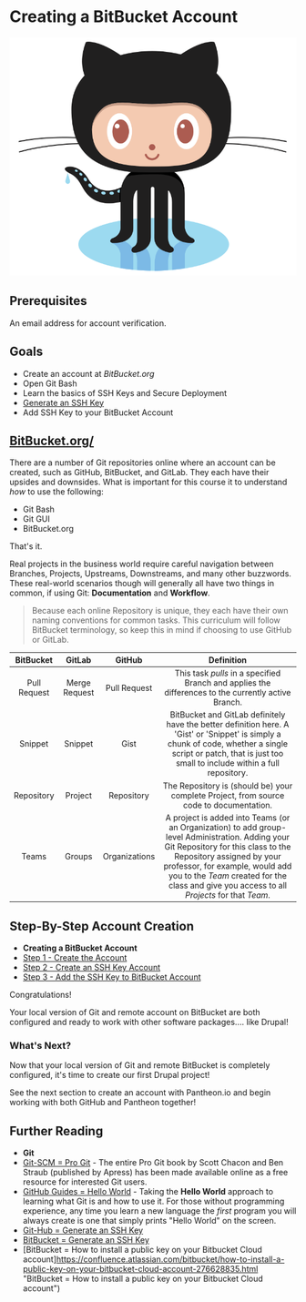 # Creating a BitBucket Account

![Octocat](../images/overview-&-development/github/Octocat.png)

## Prerequisites

An email address for account verification.

## Goals

* Create an account at *BitBucket.org*
* Open Git Bash
* Learn the basics of SSH Keys and Secure Deployment
* [Generate an SSH Key](https://help.bitbucket.org/articles/generating-an-ssh-key/ "Generate an SSH Key")
* Add SSH Key to your BitBucket Account


## [BitBucket.org/](https://bitbucket.org/ "bitbucket.org")

There are a number of Git repositories online where an account can be created, such as GitHub, BitBucket, and GitLab. They each have their upsides and downsides. What is important for this course it to understand *how* to use the following:

* Git Bash
* Git GUI
* BitBucket.org

That's it.

Real projects in the business world require careful navigation between Branches, Projects, Upstreams, Downstreams, and many other buzzwords. These real-world scenarios though will generally all have two things in common, if using Git: **Documentation** and **Workflow**.

> Because each online Repository is unique, they each have their own naming conventions for common tasks. This curriculum will follow BitBucket terminology, so keep this in mind if choosing to use GitHub or GitLab.

| BitBucket  | GitLab  | GitHub   | Definition  |
| :-------------: |:-------------:| :-----:|:--: |
| Pull Request  | Merge Request   | Pull Request  | This task *pulls* in a specified Branch and applies the differences to the currently active Branch.   |
| Snippet   | Snippet   | Gist   | BitBucket and GitLab definitely have the better definition here. A 'Gist' or 'Snippet' is simply a chunk of code, whether a single script or patch, that is just too small to include within a full repository.   |
| Repository  | Project   | Repository  | The Repository is (should be) your complete Project, from source code to documentation.   |
| Teams   | Groups   | Organizations  | A project is added into Teams (or an Organization) to add group-level Administration. Adding your Git Repository for this class to the Repository assigned by your professor, for example, would add you to the *Team* created for the class and give you access to all *Projects* for that *Team*.  |

## Step-By-Step Account Creation

* **Creating a BitBucket Account**
 * [Step 1 - Create the Account](../manuscript/overview-&-development/creating-bitbucket-account/creating-bitbucket-account_step-1.md "Step 1 - Create the Account")
 * [Step 2 - Create an SSH Key Account](../manuscript/overview-&-development/creating-bitbucket-account/creating-bitbucket-account_step-2.md "Step 2 - Create an SSH Key Account")
 * [Step 3 - Add the SSH Key to BitBucket Account](../manuscript/overview-&-development/creating-bitbucket-account/creating-bitbucket-account_step-3.md "Step 3 - Add the SSH Key to BitBucket Account")

 Congratulations!

 Your local version of Git and remote account on BitBucket are both configured and ready to work with other software packages.... like Drupal!

### What's Next?

Now that your local version of Git and remote BitBucket is completely configured, it's time to create our first Drupal project!

See the next section to create an account with Pantheon.io and begin working with both GitHub and Pantheon together!


## Further Reading
* **Git**
 * [Git-SCM = Pro Git](https://git-scm.com/book/en/v2 "Git-SCM = Pro Git") - The entire Pro Git book by Scott Chacon and Ben Straub (published by Apress) has been made available online as a free resource for interested Git users.
 * [GitHub Guides = Hello World](https://guides.github.com/activities/hello-world/ "GitHub Guides = Hello World") - Taking the **Hello World** approach to learning what Git is and how to use it. For those without programming experience, any time you learn a new language the *first* program you will always create is one that simply prints "Hello World" on the screen.
* [Git-Hub = Generate an SSH Key](https://help.github.com/articles/generating-an-ssh-key/ "Git-Hub = Generate an SSH Key")
* [BitBucket = Generate an SSH Key](https://confluence.atlassian.com/bitbucket/set-up-ssh-for-git-728138079.html "BitBucket = Set up SSH for Git")
* [BitBucket = How to install a public key on your Bitbucket Cloud account]https://confluence.atlassian.com/bitbucket/how-to-install-a-public-key-on-your-bitbucket-cloud-account-276628835.html "BitBucket = How to install a public key on your Bitbucket Cloud account")
